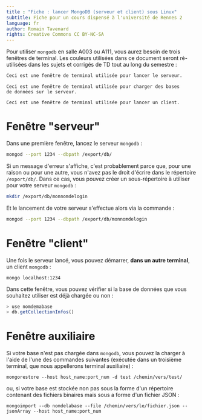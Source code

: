 ```yaml
---
title : "Fiche : lancer MongoDB (serveur et client) sous Linux"
subtitle: Fiche pour un cours dispensé à l'université de Rennes 2
language: fr
author: Romain Tavenard
rights: Creative Commons CC BY-NC-SA
---
```


Pour utiliser `mongodb` en salle A003 ou A111, vous aurez besoin de trois
fenêtres de terminal.
Les couleurs utilisées dans ce document seront ré-utilisées dans les sujets et
corrigés de TD tout au long du semestre :

```bash
Ceci est une fenêtre de terminal utilisée pour lancer le serveur.
```

```bash_alt
Ceci est une fenêtre de terminal utilisée pour charger des bases
de données sur le serveur.
```

```bash_client
Ceci est une fenêtre de terminal utilisée pour lancer un client.
```

# Fenêtre "serveur"

Dans une première fenêtre, lancez le serveur `mongodb` :

```bash
mongod --port 1234 --dbpath /export/db/
```

Si un message d'erreur s'affiche, c'est probablement parce que, pour une raison
ou pour une autre, vous n'avez pas le droit d'écrire dans le répertoire
`/export/db/`. Dans ce cas, vous pouvez créer un sous-répertoire à utiliser
pour votre serveur `mongodb` :

```bash
mkdir /export/db/monnomdelogin
```

Et le lancement de votre serveur s'effectue alors via la commande :

```bash
mongod --port 1234 --dbpath /export/db/monnomdelogin
```

# Fenêtre "client"

Une fois le serveur lancé, vous pouvez démarrer, **dans un autre terminal**, un
client `mongodb` :

```bash_client
mongo localhost:1234
```

Dans cette fenêtre, vous pouvez vérifier si la base de données que vous
souhaitez utiliser est déjà chargée ou non :

```javascript
> use nomdemabase
> db.getCollectionInfos()
```

# Fenêtre auxiliaire

Si votre base n'est pas chargée dans `mongodb`, vous pouvez la charger à l'aide
de l'une des commandes suivantes (exécutée dans un troisième terminal, que nous
    appellerons terminal auxiliaire) :

```bash_alt
mongorestore --host host_name:port_num -d test /chemin/vers/test/
```

ou, si votre base est stockée non pas sous la forme d'un répertoire contenant
des fichiers binaires mais sous a forme d'un fichier JSON :

```bash_alt
mongoimport --db nomdelabase --file /chemin/vers/le/fichier.json --jsonArray --host host_name:port_num
```
